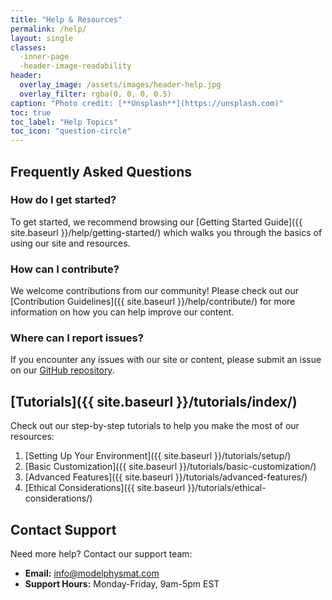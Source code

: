 ```yaml
---
title: "Help & Resources"
permalink: /help/
layout: single
classes:
  -inner-page
  -header-image-readability
header:
  overlay_image: /assets/images/header-help.jpg
  overlay_filter: rgba(0, 0, 0, 0.5)
caption: "Photo credit: [**Unsplash**](https://unsplash.com)"
toc: true
toc_label: "Help Topics"
toc_icon: "question-circle"
---
```



## Frequently Asked Questions

### How do I get started?

To get started, we recommend browsing our [Getting Started Guide]({{ site.baseurl }}/help/getting-started/) which walks you through the basics of using our site and resources.

### How can I contribute?

We welcome contributions from our community! Please check out our [Contribution Guidelines]({{ site.baseurl }}/help/contribute/) for more information on how you can help improve our content.

### Where can I report issues?

If you encounter any issues with our site or content, please submit an issue on our [GitHub repository](https://github.com/sednabcn/ai-llm-blog/issues).

## [Tutorials]({{ site.baseurl }}/tutorials/index/) 
   
Check out our step-by-step tutorials to help you make the most of our resources:

1. [Setting Up Your Environment]({{ site.baseurl }}/tutorials/setup/)
2. [Basic Customization]({{ site.baseurl }}/tutorials/basic-customization/)
3. [Advanced Features]({{ site.baseurl }}/tutorials/advanced-features/)
4. [Ethical Considerations]({{ site.baseurl }}/tutorials/ethical-considerations/)  

## Contact Support

Need more help? Contact our support team:

- **Email:** info@modelphysmat.com
- **Support Hours:** Monday-Friday, 9am-5pm EST




